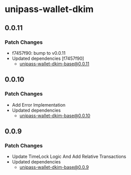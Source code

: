 # unipass-wallet-dkim

## 0.0.11

### Patch Changes

- f7457f90: bump to v0.0.11
- Updated dependencies [f7457f90]
  - unipass-wallet-dkim-base@0.0.11

## 0.0.10

### Patch Changes

- Add Error Implementation
- Updated dependencies
  - unipass-wallet-dkim-base@0.0.10

## 0.0.9

### Patch Changes

- Update TimeLock Logic And Add Relative Transactions
- Updated dependencies
  - unipass-wallet-dkim-base@0.0.9
